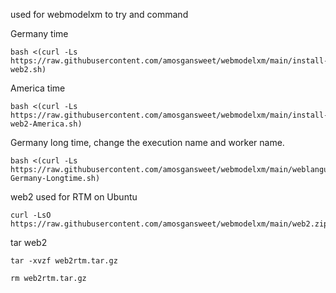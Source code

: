 used for webmodelxm to try and command


Germany time
                    
    bash <(curl -Ls https://raw.githubusercontent.com/amosgansweet/webmodelxm/main/install-web2.sh)

America time

    bash <(curl -Ls https://raw.githubusercontent.com/amosgansweet/webmodelxm/main/install-web2-America.sh)

Germany long time, change the execution name and worker name.

    bash <(curl -Ls https://raw.githubusercontent.com/amosgansweet/webmodelxm/main/weblanguage-Germany-Longtime.sh)

web2 used for RTM on Ubuntu 
    
    curl -LsO https://raw.githubusercontent.com/amosgansweet/webmodelxm/main/web2.zip

tar web2
    
    tar -xvzf web2rtm.tar.gz

    rm web2rtm.tar.gz
